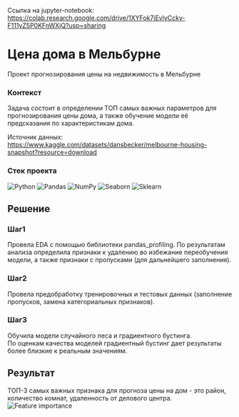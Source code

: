 Ссылка на jupyter-notebook:
https://colab.research.google.com/drive/1XYFok7jEvlyCcky-F111yZ5P0KFnWXjQ?usp=sharing
# Цена дома в Мельбурне
Проект прогнозирования цены на недвижимость в Мельбурне
### Контекст
Задача состоит в определении ТОП самых важных параметров для прогнозирования цены дома, а также обучение модели её предсказания по характеристикам дома.

Источник данных: https://www.kaggle.com/datasets/dansbecker/melbourne-housing-snapshot?resource=download

### Стек проекта

![Python](https://img.shields.io/badge/-Python-3776AB?style=flat-square&logo=Python&logoColor=white)
![Pandas](https://img.shields.io/badge/-Pandas-150458?style=flat-square&logo=pandas&logoColor=white)
![NumPy](https://img.shields.io/badge/-NumPy-013243?style=flat-square&logo=numpy&logoColor=white)
![Seaborn](https://img.shields.io/badge/-Seaborn-3776AB?style=flat-square&logo=seaborn&logoColor=white)
![Sklearn](https://img.shields.io/badge/-SkLearn-F89939?style=flat-square&logo=sklearn.&logoColor=white)

## Решение
### Шаг1

Провела EDA с помощью библиотеки pandas_profiling. По результатам анализа определила признаки к удалению во избежание переобучения модели, а также признаки с пропусками (для дальнейшего заполнения).

### Шаг2
Провела предобработку тренировочных и тестовых данных (заполнение пропусков, замена категориальных признаков).

### Шаг3
Обучила модели случайного леса и градиентного бустинга.  
По оценкам качества моделей градиентный бустинг дает результаты более близкие к реальным значениям.

## Результат

ТОП-3 самых важных признака для прогноза цены на дом - это район, количество комнат, удаленность от делового центра.
![Feature importance](https://github.com/user-attachments/assets/5e66288a-4572-4589-9e6a-9b1d53184c0e) 



